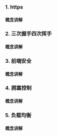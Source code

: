 ### 1. https
#### 概念讲解
### 2. 三次握手四次挥手
#### 概念讲解
### 3. 前端安全
#### 概念讲解
### 4. 拥塞控制
#### 概念讲解
### 5. 负载均衡
#### 概念讲解
